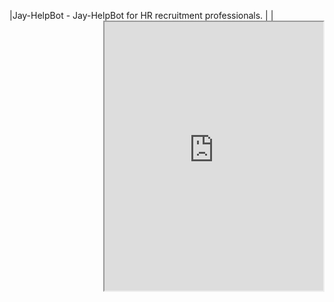 |Jay-HelpBot - Jay-HelpBot for HR recruitment professionals. | <iframe width="350" height="430" align="right" allow="microphone;" src="https://console.dialogflow.com/api-client/demo/embedded/Jay-HelpBot"></iframe>|
